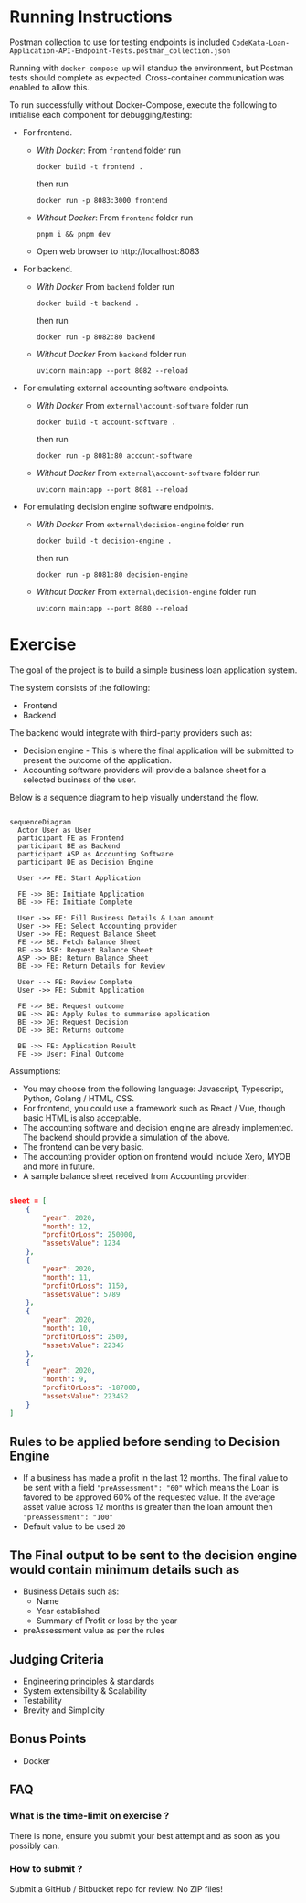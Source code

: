 # Running Instructions

Postman collection to use for testing endpoints is included
`CodeKata-Loan-Application-API-Endpoint-Tests.postman_collection.json`

Running with `docker-compose up` will standup the environment, but Postman tests should complete as expected. Cross-container communication was enabled to allow this.

To run successfully without Docker-Compose, execute the following to initialise each component for debugging/testing:
- For frontend. 
  - *With Docker*: From `frontend` folder run
  
    `docker build -t frontend .` 
    
    then run

    `docker run -p 8083:3000 frontend`
  - *Without Docker*: From `frontend` folder run
  
    `pnpm i && pnpm dev`
  - Open web browser to http://localhost:8083
- For backend.
  - *With Docker* From `backend` folder run 
  
    `docker build -t backend .` 
    
    then run

    `docker run -p 8082:80 backend`
  - *Without Docker* From `backend` folder run
  
    `uvicorn main:app --port 8082 --reload`
- For emulating external accounting software endpoints.
  - *With Docker* From `external\account-software` folder run 
  
    `docker build -t account-software .` 
    
    then run

    `docker run -p 8081:80 account-software` 
  - *Without Docker* From `external\account-software` folder run
  
    `uvicorn main:app --port 8081 --reload`
- For emulating decision engine software endpoints. 
  - *With Docker* From `external\decision-engine` folder run 
  
    `docker build -t decision-engine .` 
    
    then run

    `docker run -p 8081:80 decision-engine`
  - *Without Docker* From `external\decision-engine` folder run
  
    `uvicorn main:app --port 8080 --reload`

# Exercise

The goal of the project is to build a simple business loan application system.

The system consists of the following:

- Frontend
- Backend

The backend would integrate with third-party providers such as:

- Decision engine - This is where the final application will be
submitted to present the outcome of the application.
- Accounting software providers will provide a balance sheet for a selected business of the user.

Below is a sequence diagram to help visually understand the flow.

```mermaid

sequenceDiagram
  Actor User as User
  participant FE as Frontend
  participant BE as Backend
  participant ASP as Accounting Software
  participant DE as Decision Engine

  User ->> FE: Start Application

  FE ->> BE: Initiate Application
  BE ->> FE: Initiate Complete

  User ->> FE: Fill Business Details & Loan amount
  User ->> FE: Select Accounting provider
  User ->> FE: Request Balance Sheet
  FE ->> BE: Fetch Balance Sheet
  BE ->> ASP: Request Balance Sheet
  ASP ->> BE: Return Balance Sheet
  BE ->> FE: Return Details for Review

  User --> FE: Review Complete
  User ->> FE: Submit Application

  FE ->> BE: Request outcome
  BE ->> BE: Apply Rules to summarise application
  BE ->> DE: Request Decision
  DE ->> BE: Returns outcome

  BE ->> FE: Application Result
  FE ->> User: Final Outcome

```

Assumptions:

- You may choose from the following language: Javascript, Typescript, Python, Golang / HTML, CSS.
- For frontend, you could use a framework such as React / Vue, though basic HTML is also acceptable.
- The accounting software and decision engine are already implemented. The backend should provide a simulation of the above.
- The frontend can be very basic.
- The accounting provider option on frontend would include Xero, MYOB and more in future.
- A sample balance sheet received from Accounting provider:

```json

sheet = [
    {
        "year": 2020,
        "month": 12,
        "profitOrLoss": 250000,
        "assetsValue": 1234
    },
    {
        "year": 2020,
        "month": 11,
        "profitOrLoss": 1150,
        "assetsValue": 5789
    },
    {
        "year": 2020,
        "month": 10,
        "profitOrLoss": 2500,
        "assetsValue": 22345
    },
    {
        "year": 2020,
        "month": 9,
        "profitOrLoss": -187000,
        "assetsValue": 223452
    }
]
```

## Rules to be applied before sending to Decision Engine

- If a business has made a profit in the last 12 months. The final value to be sent with a field `"preAssessment": "60"` which means the Loan is favored to be approved 60% of the requested value.
If the average asset value across 12 months is greater than the loan amount then `"preAssessment": "100"`
- Default value to be used `20`

## The Final output to be sent to the decision engine would contain minimum details such as

- Business Details such as:
  - Name
  - Year established
  - Summary of Profit or loss by the year
- preAssessment value as per the rules

## Judging Criteria

- Engineering principles & standards
- System extensibility & Scalability
- Testability
- Brevity and Simplicity

## Bonus Points

- Docker

## FAQ

### What is the time-limit on exercise ?

There is none, ensure you submit your best attempt and as soon as you possibly can.

### How to submit ?

Submit a GitHub / Bitbucket repo for review. No ZIP files!
